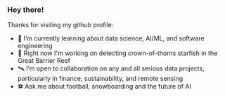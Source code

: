 ### Hey there! 

Thanks for visiting my github profile:

- 🤖 I’m currently learning about data science, AI/ML, and software engineering
- 🐠 Right now I'm working on detecting crown-of-thorns starfish in the Great Barrier Reef
- 🛰 I’m open to collaboration on any and all serious data projects, particularly in finance, sustainability, and remote sensing
- ⚽️ Ask me about football, snowboarding and the future of AI

